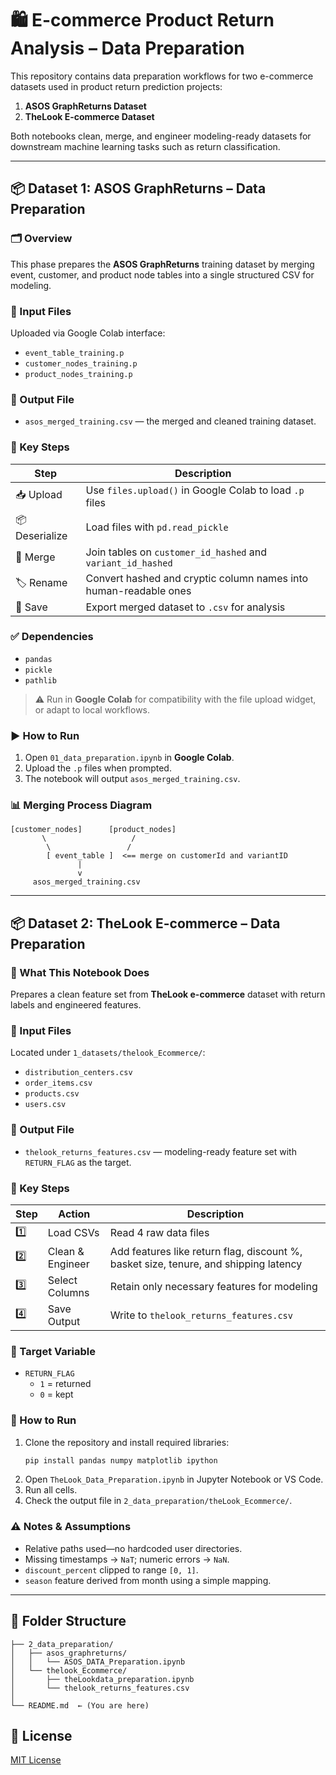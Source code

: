 # 🛍️ E-commerce Product Return Analysis – Data Preparation

This repository contains data preparation workflows for two e-commerce datasets used in product return prediction projects:

1. **ASOS GraphReturns Dataset**
2. **TheLook E-commerce Dataset**

Both notebooks clean, merge, and engineer modeling-ready datasets for downstream machine learning tasks such as return classification.

---

## 📦 Dataset 1: ASOS GraphReturns – Data Preparation

### 🗂 Overview

This phase prepares the **ASOS GraphReturns** training dataset by merging event, customer, and product node tables into a single structured CSV for modeling.

### 📁 Input Files

Uploaded via Google Colab interface:
- `event_table_training.p`
- `customer_nodes_training.p`
- `product_nodes_training.p`

### 🧪 Output File
- `asos_merged_training.csv` — the merged and cleaned training dataset.

### 📌 Key Steps

| Step | Description |
|------|-------------|
| 📥 Upload | Use `files.upload()` in Google Colab to load `.p` files |
| 📦 Deserialize | Load files with `pd.read_pickle` |
| 🔗 Merge | Join tables on `customer_id_hashed` and `variant_id_hashed` |
| 🏷️ Rename | Convert hashed and cryptic column names into human-readable ones |
| 💾 Save | Export merged dataset to `.csv` for analysis |

### ✅ Dependencies

- `pandas`
- `pickle`
- `pathlib`

> ⚠️ Run in **Google Colab** for compatibility with the file upload widget, or adapt to local workflows.

### ▶️ How to Run

1. Open `01_data_preparation.ipynb` in **Google Colab**.
2. Upload the `.p` files when prompted.
3. The notebook will output `asos_merged_training.csv`.

### 📊 Merging Process Diagram

```
[customer_nodes]      [product_nodes]
       \                   /
        \                 /
        [ event_table ]  <== merge on customerId and variantID
               |
               v
     asos_merged_training.csv
```

---

## 📦 Dataset 2: TheLook E-commerce – Data Preparation

### 📑 What This Notebook Does

Prepares a clean feature set from **TheLook e-commerce** dataset with return labels and engineered features.

### 📁 Input Files

Located under `1_datasets/thelook_Ecommerce/`:
- `distribution_centers.csv`
- `order_items.csv`
- `products.csv`
- `users.csv`

### 🧪 Output File
- `thelook_returns_features.csv` — modeling-ready feature set with `RETURN_FLAG` as the target.

### 📌 Key Steps

| Step | Action | Description |
|------|--------|-------------|
| 1️⃣ | Load CSVs | Read 4 raw data files |
| 2️⃣ | Clean & Engineer | Add features like return flag, discount %, basket size, tenure, and shipping latency |
| 3️⃣ | Select Columns | Retain only necessary features for modeling |
| 4️⃣ | Save Output | Write to `thelook_returns_features.csv` |

### 🎯 Target Variable

- `RETURN_FLAG`  
  - `1` = returned  
  - `0` = kept

### 🚀 How to Run

1. Clone the repository and install required libraries:
   ```bash
   pip install pandas numpy matplotlib ipython
   ```
2. Open `TheLook_Data_Preparation.ipynb` in Jupyter Notebook or VS Code.
3. Run all cells.
4. Check the output file in `2_data_preparation/theLook_Ecommerce/`.

### ⚠️ Notes & Assumptions

- Relative paths used—no hardcoded user directories.
- Missing timestamps → `NaT`; numeric errors → `NaN`.
- `discount_percent` clipped to range `[0, 1]`.
- `season` feature derived from month using a simple mapping.

---

## 📁 Folder Structure

```
├── 2_data_preparation/
│   ├── asos_graphreturns/
│   │   └── ASOS_DATA_Preparation.ipynb
│   └── thelook_Ecommerce/
│       ├── theLookdata_preparation.ipynb
│       └── thelook_returns_features.csv
│
└── README.md  ← (You are here)
```

## 📜 License
[MIT License](LICENSE)
